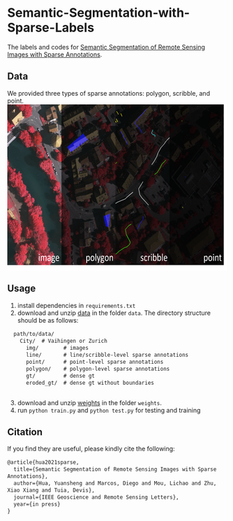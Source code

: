 # Semantic-Segmentation-with-Sparse-Labels
The labels and codes for [Semantic Segmentation of Remote Sensing Images with Sparse Annotations](https://arxiv.org/pdf/2101.03492.pdf).

## Data
We provided three types of sparse annotations: polygon, scribble, and point.
<img src="./data_example.png" width = "640" height = "380" alt="example" align=center />

## Usage
1) install dependencies in ```requirements.txt```
2) download and unzip [data](https://drive.google.com/file/d/1E4bhx3H6P8jTdOQG6hS14G_gBBhvwzWU/view?usp=sharing) in the folder ```data```. The directory structure should be as follows:
```
  path/to/data/
    City/  # Vaihingen or Zurich      
      img/        # images
      line/       # line/scribble-level sparse annotations
      point/      # point-level sparse annotations
      polygon/    # polygon-level sparse annotations
      gt/         # dense gt
      eroded_gt/  # dense gt without boundaries
      
```
3) download and unzip [weights](https://drive.google.com/file/d/10BYt1lvRNBtgx76lMiuWj7J2kF-tSBV1/view?usp=sharing) in the folder ```weights```.
4) run ```python train.py``` and ```python test.py``` for testing and training

## Citation
If you find they are useful, please kindly cite the following:
```
@article{hua2021sparse,
  title={Semantic Segmentation of Remote Sensing Images with Sparse Annotations},
  author={Hua, Yuansheng and Marcos, Diego and Mou, Lichao and Zhu, Xiao Xiang and Tuia, Devis},
  journal={IEEE Geoscience and Remote Sensing Letters},
  year={in press}
}
```
